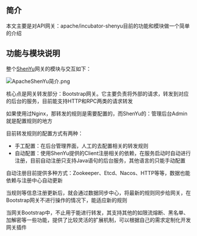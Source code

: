 ## 简介
本文主要是对API网关：apache/incubator-shenyu目前的功能和模块做一个简单的介绍

## 功能与模块说明
整个[ShenYu](https://github.com/apache/incubator-shenyu)网关的模块与交互如下：

![ApacheShenYu简介.png](https://p1-juejin.byteimg.com/tos-cn-i-k3u1fbpfcp/49743f5a2ca8434ab687cd8e4128eb06~tplv-k3u1fbpfcp-watermark.image)

核心点是网关转发部分：Bootstrap网关。它主要负责将外部的请求，转发到对应的后台的服务，目前能支持HTTP和RPC两类的请求转发

如果使用过Nginx，那转发的规则是需要配置的，而ShenYu的：管理后台Admin就是配置规则的地方

目前转发规则的配置方式有两种：

- 手工配置：在后台管理界面，人工的去配置相关的转发规则
- 自动配置：使用ShenYu提供的Client注册相关的依赖，在服务启动时自动进行注册，目前自动注册只支持Java语句的后台服务，其他语言的只能手动配置

自动注册目前提供多种方式：Zookeeper、Etcd、Nacos、HTTP等等，数据也能依赖与注册中心自动更新

当规则等信息注册更新后，就会通过数据同步中心，将最新的规则同步给网关，在Bootstrap网关不进行操作的情况下，能适应新的规则

当网关Bootstrap中，不止用于能进行转发，其支持其他的如限流熔断、黑名单、加解密等一些功能，提供了比较灵活的扩展机制，可以根据自己的需求定制化开发网关插件